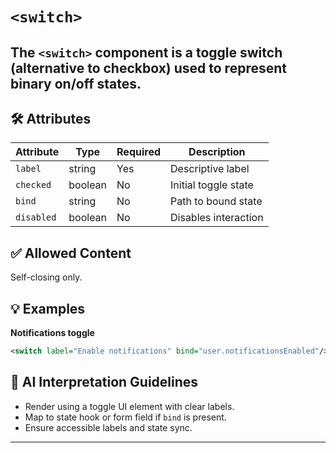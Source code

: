 # `<switch>`

The `<switch>` component is a toggle switch (alternative to checkbox) used to represent binary on/off states.
---

## 🛠 Attributes
| Attribute | Type | Required | Description |
|-----------|------|----------|-------------|
| `label` | string | Yes | Descriptive label |
| `checked` | boolean | No | Initial toggle state |
| `bind` | string | No | Path to bound state |
| `disabled` | boolean | No | Disables interaction |

## ✅ Allowed Content
Self-closing only.

## 💡 Examples
**Notifications toggle**
```xml
<switch label="Enable notifications" bind="user.notificationsEnabled"/>
```

## 🧩 AI Interpretation Guidelines
- Render using a toggle UI element with clear labels.
- Map to state hook or form field if `bind` is present.
- Ensure accessible labels and state sync.
---